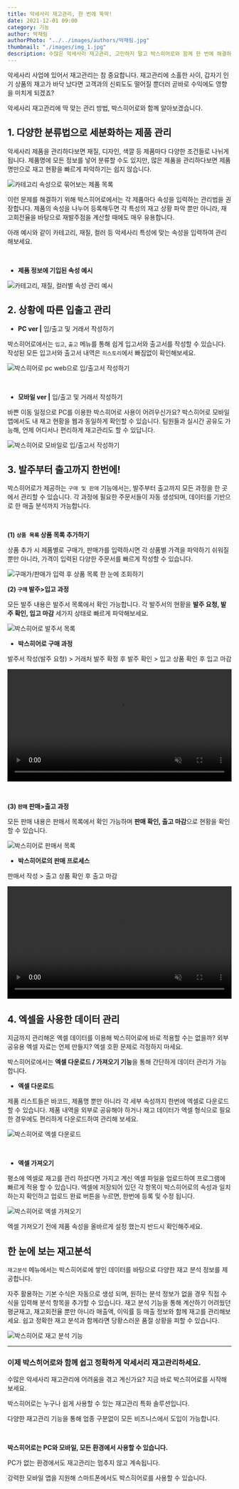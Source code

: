 ```yaml
---
title: 악세사리 재고관리, 한 번에 뚝딱!
date: 2021-12-01 09:00
category: 기능
author: 박채림
authorPhoto: "../../images/authors/박채림.jpg"
thumbnail: "./images/img_1.jpg"
description: 수많은 악세사리 재고관리, 고민하지 말고 박스히어로와 함께 한 번에 해결하세요!
---
```


악세사리 사업에 있어서 재고관리는 참 중요합니다. 재고관리에 소홀한 사이, 갑자기 인기 상품의 재고가 바닥 났다면 고객과의 신뢰도도 떨어질 뿐더러 곧바로 수익에도 영향을 미치게 되겠죠?

악세사리 재고관리에 딱 맞는 관리 방법, 박스히어로와 함께 알아보겠습니다.

## 1. 다양한 분류법으로 세분화하는 제품 관리

악세사리 제품을 관리하다보면 재질, 디자인, 색깔 등 제품마다 다양한 조건들로 나뉘게 됩니다. 제품명에 모든 정보를 넣어 분류할 수도 있지만, 많은 제품을 관리하다보면 제품명만으로 재고 현황을 빠르게 파악하기는 쉽지 않습니다.

![카테고리 속성으로 묶어보는 제품 목록](images/img_2.png)

이런 문제를 해결하기 위해 박스히어로에서는 각 제품마다 속성을 입력하는 관리법을 권장합니다. 제품의 속성을 나누어 등록해두면 각 특성의 재고 상황 파악 뿐만 아니라, 재고회전율을 바탕으로 재발주점을 계산할 때에도 매우 유용합니다.

아래 예시와 같이 카테고리, 재질, 컬러 등 악세사리 특성에 맞는 속성을 입력하여 관리해보세요.

<br/>

- **제품 정보에 기입된 속성 예시**

![카테고리, 재질, 컬러별 속성 관리 예시](images/img_3.png)

## 2. 상황에 따른 입출고 관리

- **PC ver |** 입/출고 및 거래서 작성하기

박스히어로에서는 `입고`, `출고` 메뉴를 통해 쉽게 입고서와 출고서를 작성할 수 있습니다. 작성된 모든 입고서와 출고서 내역은 `히스토리`에서 빠짐없이 확인해보세요.

![박스히어로 pc web으로 입/출고서 작성하기](images/img_4.png)

<br/>

- **모바일 ver |** 입/출고 및 거래서 작성하기

바쁜 이동 일정으로 PC를 이용한 박스히어로 사용이 어려우신가요? 박스히어로 모바일 앱에서도 내 재고 현황을 웹과 동일하게 확인할 수 있습니다. 팀원들과 실시간 공유도 가능해, 언제 어디서나 편리하게 재고관리도 할 수 있답니다.

![박스히어로 모바일로 입/출고서 작성하기](images/img_5.png)

## 3. 발주부터 출고까지 한번에!

박스히어로가 제공하는 `구매 및 판매` 기능에서는, 발주부터 출고까지 모든 과정을 한 곳에서 관리할 수 있습니다. 각 과정에 필요한 주문서들이 자동 생성되며, 데이터를 기반으로 한 매출 분석까지 가능합니다.

<br/>

**(1) `상품 목록` 상품 목록 추가하기**

상품 추가 시 제품별로 구매가, 판매가를 입력하시면 각 상품별 가격을 파악하기 쉬워질 뿐만 아니라, 가격이 입력된 다양한 주문서를 빠르게 작성할 수 있습니다.

![구매가/판매가 입력 후 상품 목록 한 눈에 조회하기](images/img_6.png)

**(2) `구매` 발주>입고 과정**

모든 발주 내용은 발주서 목록에서 확인 가능합니다. 각 발주서의 현황을 **발주 요청, 발주 확인, 입고 마감** 세가지 상태로 빠르게 파악해보세요.

![박스히어로 발주서 목록](images/img_7.png)

- **박스히어로 구매 과정**

발주서 작성(발주 요청) >  거래처 발주 확정 후 발주 확인 > 입고 상품 확인 후 입고 마감

<video src="images/img_8.mp4" style="width:100%" muted autoplay loop playsinline></video>
<invisible></invisible>

<br/>

**(3) `판매` 판매>출고 과정**

모든 판매 내용은 판매서 목록에서 확인 가능하며 **판매 확인, 출고 마감**으로 현황을 확인할 수 있습니다.

![박스히어로 판매서 목록](images/img_9.png)

- **박스히어로의 판매 프로세스**

판매서 작성 > 출고 상품 확인 후 출고 마감

<video src="images/img_10.mp4" style="width:100%" muted autoplay loop playsinline></video>
<invisible></invisible>



## 4. 엑셀을 사용한 데이터 관리

지금까지 관리해온 엑셀 데이터를 이용해 박스히어로에 바로 적용할 수는 없을까? 외부 공유용 엑셀 자료는 언제 만들지? 엑셀 호환 문제로 걱정하지 마세요.

박스히어로에서는 **엑셀 다운로드 / 가져오기 기능**을 통해 간단하게 데이터 관리가 가능합니다.

- **엑셀 다운로드**

제품 리스트들은 바코드, 제품명 뿐만 아니라 각 세부 속성까지 한번에 엑셀로 다운로드 할 수 있습니다. 제품 내역을 외부로 공유해야 하거나 재고 데이터가 엑셀 형식으로 필요한 경우에도 편리하게 다운로드하여 관리해 보세요.

![박스히어로 엑셀 다운로드](images/img_11.png)

<br/>

- **엑셀 가져오기**

평소에 엑셀로 재고를 관리 하셨다면 가지고 계신 엑셀 파일을 업로드하여 프로그램에 빠르게 적용 할 수 있습니다. 엑셀에 저장되어 있던 각 항목이 박스히어로의 속성과 일치하는지 확인하고 업로드 완료 버튼을 누르면, 한번에 등록 및 수정 됩니다.

![박스히어로 엑셀 가져오기](images/img_12.png)

<caution-box>

엑셀 가져오기 전에 제품 속성을 올바르게 설정 했는지 반드시 확인해주세요.

</caution-box>

## 한 눈에 보는 재고분석

`재고분석` 메뉴에서는 박스히어로에 쌓인 데이터를 바탕으로 다양한 재고 분석 정보를 제공합니다.

자주 활용하는 기본 수식은 자동으로 생성 되며, 원하는 분석 정보가 없을 경우 직접 수식을 입력해 분석 항목을 추가할 수 있습니다. 재고 분석 기능을 통해 계산하기 어려웠던 평균재고, 재고회전율 뿐만 아니라 매출액, 이익률 등 매출 정보와 함께 재고를 관리해보세요. 쉽고 정확한 재고 분석과 함께라면 당황스러운 품절 상황을 피할 수 있습니다.

![박스히어로 재고 분석 기능](images/img_13.png)

<hr/>

### 이제 박스히어로와 함께 쉽고 정확하게 악세서리 재고관리하세요.

수많은 악세사리 재고관리에 어려움을 겪고 계신가요? 지금 바로 박스히어로를 시작해보세요.

박스히어로는 누구나 쉽게 사용할 수 있는 재고관리 특화 솔루션입니다.

다양한 재고관리 기능을 통해 업종 구분없이 모든 비즈니스에서 도입이 가능합니다.

<br/>

<tip-box>

**박스히어로는 PC와 모바일, 모든 환경에서 사용할 수 있습니다.**

PC가 없는 환경에서도 재고관리는 멈추지 않고 계속됩니다.

강력한 모바일 앱을 지원해 스마트폰에서도 박스히어로를 사용할 수 있습니다.

</tip-box>

